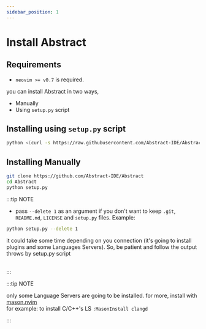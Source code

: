 ```yaml
---
sidebar_position: 1
---
```





# Install Abstract


## Requirements

- `neovim >= v0.7` is required.

you can install Abstract in two ways,
- Manually
- Using `setup.py` script


## Installing using `setup.py` script

```bash
python <(curl -s https://raw.githubusercontent.com/Abstract-IDE/Abstract/main/setup.py)
```


## Installing Manually

```bash
git clone https://github.com/Abstract-IDE/Abstract
cd Abstract
python setup.py
```


:::tip NOTE

- pass `--delete 1` as an argument if you don't want to keep `.git`, `README.md`, `LICENSE` and `setup.py` files. Example:
```bash
python setup.py --delete 1
```
it could take some time depending on you connection (it's going to install plugins and some Languages Servers).
So, be patient and follow the output throws by setup.py script<br/><br/>

:::

:::tip NOTE

only some Language Servers are going to be installed. for more, install with [mason.nvim](https://github.com/williamboman/mason.nvim) <br/>
for example: to install C/C++'s LS ``` :MasonInstall clangd ```

:::


